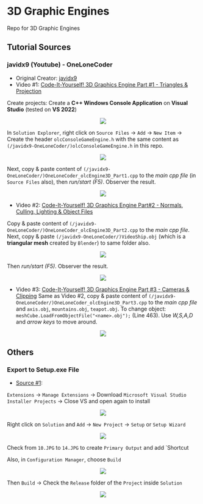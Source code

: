 # 3D Graphic Engines
Repo for 3D Graphic Engines

## Tutorial Sources

### javidx9 (Youtube) - OneLoneCoder
* Original Creator: [javidx9](https://www.youtube.com/c/javidx9) 
* Video #1: [Code-It-Yourself! 3D Graphics Engine Part #1 - Triangles & Projection](https://youtu.be/ih20l3pJoeU)

Create projects: Create a **C++ Windows Console Application** on **Visual Studio** (tested on **VS 2022**) 

<p align="center">
  <img src="/images/1.JPG">
</p>

In `Solution Explorer`, right click on `Source Files` -> `Add` -> `New Item` -> Create the header `olcConsoleGameEngine.h` with the same content as `(/javidx9-OneLoneCoder/)olcConsoleGameEngine.h` in this repo. 

<p align="center">
  <img src="/images/4.JPG">
</p>

Next, copy & paste content of `(/javidx9-OneLoneCoder/)OneLoneCoder_olcEngine3D_Part1.cpp` to the *main cpp file* (in `Source Files` also), then *run/start (F5)*. Observer the result.

<p align="center">
  <img src="/images/3.JPG">
</p>

* Video #2: [Code-It-Yourself! 3D Graphics Engine Part#2 - Normals, Culling, Lighting & Object Files](https://youtu.be/XgMWc6LumG4)

Copy & paste content of `(/javidx9-OneLoneCoder/)OneLoneCoder_olcEngine3D_Part2.cpp` to the *main cpp file*. Next, copy & paste `(/javidx9-OneLoneCoder/)VideoShip.obj` (which is a **triangular mesh** created by `Blender`) to same folder also.
 
 <p align="center">
  <img src="/images/5.JPG">
</p>

Then *run/start (F5)*. Observer the result.

 <p align="center">
  <img src="/images/6.JPG">
</p>

* Video #3: [Code-It-Yourself! 3D Graphics Engine Part #3 - Cameras & Clipping](https://youtu.be/HXSuNxpCzdM)
Same as Video #2, copy & paste content of `(/javidx9-OneLoneCoder/)OneLoneCoder_olcEngine3D_Part3.cpp` to the *main cpp file* and `axis.obj`, `mountains.obj`, `teapot.obj`. To change object: `meshCube.LoadFromObjectFile("<name>.obj");` (Line 463). Use *W,S,A,D* and *arrow keys* to move around.

 <p align="center">
  <img src="/images/7.JPG">
</p>

## Others

### Export to Setup.exe File
* [Source #1](https://youtu.be/iFsLvNO4HKY):

`Extensions` -> `Manage Extensions` -> Download `Microsoft Visual Studio Installer Projects` -> Close VS and open again to install

 <p align="center">
  <img src="/images/8.JPG">
</p>

Right click on `Solution` and `Add` -> `New Project` -> `Setup` or `Setup Wizard` 

 <p align="center">
  <img src="/images/9.JPG">
</p>

Check from `10.JPG` to `14.JPG` to create `Primary Output` and add `Shortcut

Also, in `Configuration Manager`, choose `Build`

 <p align="center">
  <img src="/images/14.JPG">
</p>

Then `Build` -> Check the `Release` folder of the `Project` inside `Solution`

 <p align="center">
  <img src="/images/16.JPG">
</p>
